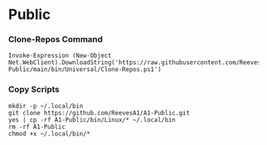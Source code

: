 # Public

### Clone-Repos Command
```
Invoke-Expression (New-Object Net.WebClient).DownloadString('https://raw.githubusercontent.com/ReevesA1/A1-Public/main/bin/Universal/Clone-Repos.ps1')
```

### Copy Scripts
```
mkdir -p ~/.local/bin
git clone https://github.com/ReevesA1/A1-Public.git
yes | cp -rf A1-Public/bin/Linux/* ~/.local/bin
rm -rf A1-Public
chmod +x ~/.local/bin/*

```
